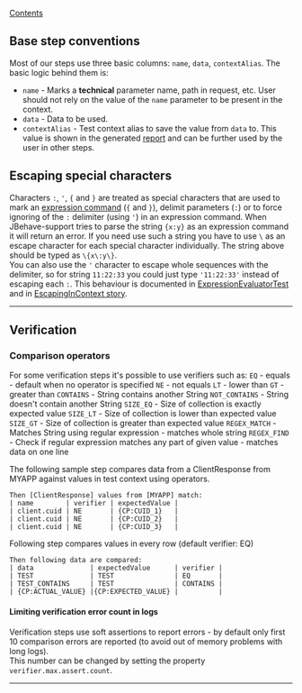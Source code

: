 [Contents](../README.md)

## Base step conventions
Most of our steps use three basic columns: `name`, `data`, `contextAlias`.
The basic logic behind them is:
* `name` - Marks a __technical__ parameter name, path in request, etc. User should not rely on the value of the `name` parameter to be present in the context. 
* `data` - Data to be used.
* `contextAlias` - Test context alias to save the value from `data` to. This value is shown in the generated [report](Reporting.md) and can be further used by the user in other steps.  

## Escaping special characters

Characters `:`, `'`, `{` and `}` are treated as special characters that are used to mark an [expression command](Expression-commands.md) (`{` and `}`), delimit parameters (`:`) or to force ignoring of the `:` delimiter (using `'`) in an expression command.
When JBehave-support tries to parse the string `{x:y}` as an expression command it will return an error.
If you need use such a string you have to use `\` as an escape character for each special character individually. The string above should be typed as `\{x\:y\}`.   
You can also use the `'` character to escape whole sequences with the delimiter, so for string `11:22:33` you could just type `'11:22:33'` instead of escaping each `:`. 
This behaviour is documented in [ExpressionEvaluatorTest](../src/test/groovy/org/jbehavesupport/core/expression/ExpressionEvaluatorTest.groovy)
and in [EscapingInContext story](../src/test/groovy/org/jbehavesupport/test/sample/EscapingInContext.story).


---


## Verification

### Comparison operators

For some verification steps it's possible to use verifiers such as:
`EQ` - equals - default when no operator is specified
`NE` - not equals
`LT` - lower than
`GT` - greater than
`CONTAINS` - String contains another String
`NOT_CONTAINS` - String doesn't contain another String
`SIZE_EQ` - Size of collection is exactly expected value
`SIZE_LT` - Size of collection is lower than expected value
`SIZE_GT` - Size of collection is greater than expected value
`REGEX_MATCH` - Matches String using regular expression - matches whole string
`REGEX_FIND` - Check if regular expression matches any part of given value - matches data on one line

The following sample step compares data from a ClientResponse from MYAPP against values in test context using operators.

```
Then [ClientResponse] values from [MYAPP] match:
| name        | verifier | expectedValue |
| client.cuid | NE       | {CP:CUID_1}   |
| client.cuid | NE       | {CP:CUID_2}   |
| client.cuid | NE       | {CP:CUID_3}   |
```

Following step compares values in every row (default verifier: EQ)

```
Then following data are compared:
| data              | expectedValue      | verifier |
| TEST              | TEST               | EQ       |
| TEST_CONTAINS     | TEST               | CONTAINS |
| {CP:ACTUAL_VALUE} |{CP:EXPECTED_VALUE} |          |
```

#### Limiting verification error count in logs

Verification steps use soft assertions to report errors - by default only first 10 comparison errors are reported (to avoid out of memory problems with long logs).  
This number can be changed by setting the property `verifier.max.assert.count`.


---

